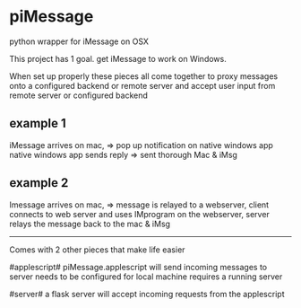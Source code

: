 # piMessage
python wrapper for iMessage on OSX


This project has 1 goal. get iMessage to work on Windows. 


When set up properly these pieces all come together to proxy messages onto a configured backend or remote server and accept user input from remote server or configured backend


## example 1 ##
iMessage arrives on mac, => pop up notification on native windows app
native windows app sends reply => sent thorough Mac & iMsg

## example 2 ##
Imessage arrives on mac, => message is relayed to a webserver, client connects to web server and uses IMprogram on the webserver, server relays the message back to the mac & iMsg



-------------------------------------------------------------------

Comes with 2 other pieces that make life easier

#applescript#
piMessage.applescript will send incoming messages to server
needs to be configured for local machine
requires a running server

#server#
a flask server will accept incoming requests from the applescript
